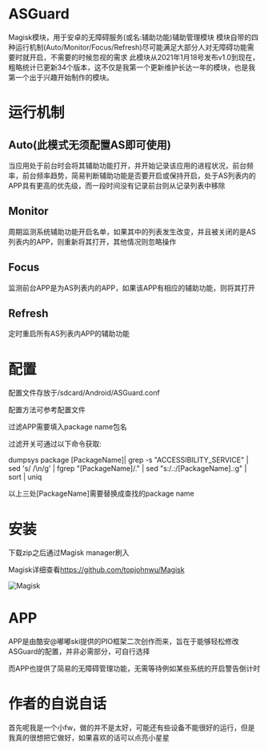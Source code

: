 # ASGuard
Magisk模块，用于安卓的无障碍服务(或名:辅助功能)辅助管理模块
模块自带的四种运行机制(Auto/Monitor/Focus/Refresh)尽可能满足大部分人对无障碍功能需要时就开启，不需要的时候忽视的需求
此模块从2021年1月18号发布v1.0到现在，粗略统计已更新34个版本，这不仅是我第一个更新维护长达一年的模块，也是我第一个出于兴趣开始制作的模块。

# 运行机制
## Auto(此模式无须配置AS即可使用)

当应用处于前台时会将其辅助功能打开，并开始记录该应用的进程状况，前台频率，前台频率趋势，简易判断辅助功能是否要开启或保持开启，处于AS列表内的APP具有更高的优先级，而一段时间没有记录前台则从记录列表中移除


## Monitor

周期监测系统辅助功能开启名单，如果其中的列表发生改变，并且被关闭的是AS列表内的APP，则重新将其打开，其他情况则忽略操作


## Focus

监测前台APP是为AS列表内的APP，如果该APP有相应的辅助功能，则将其打开


## Refresh

定时重启所有AS列表内APP的辅助功能

# 配置
配置文件存放于/sdcard/Android/ASGuard.conf

配置方法可参考配置文件

过滤APP需要填入package name包名

过滤开关可通过以下命令获取:

dumpsys package [PackageName]| grep -s "ACCESSIBILITY_SERVICE" | sed 's/ /\n/g' | fgrep "[PackageName]/." | sed "s:/\.:/[PackageName]\.:g" | sort | uniq

以上三处[PackageName]需要替换成查找的package name

# 安装
下载zip之后通过Magisk manager刷入

Magisk详细查看<https://github.com/topjohnwu/Magisk>

![Magisk](https://github.com/topjohnwu/Magisk/raw/master/docs/images/logo.png)

# APP
APP是由酷安@嘟嘟ski提供的PIO框架二次创作而来，旨在于能够轻松修改ASGuard的配置，并非必需部分，可自行选择

而APP也提供了简易的无障碍管理功能，无需等待例如某些系统的开启警告倒计时

# 作者的自说自话
首先呢我是一个小fw，做的并不是太好，可能还有些设备不能很好的运行，但是我真的很想把它做好，如果喜欢的话可以点亮小星星
